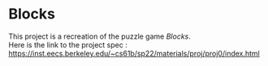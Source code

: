 # Blocks
This project is a recreation of the puzzle game <i>Blocks</i>. <br>
Here is the link to the project spec : https://inst.eecs.berkeley.edu/~cs61b/sp22/materials/proj/proj0/index.html
